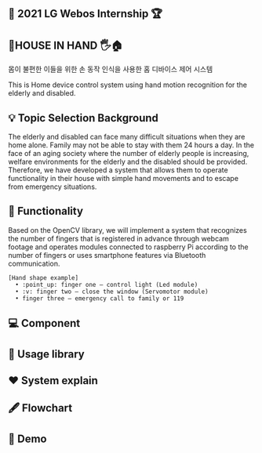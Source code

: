 ## :checkered_flag: 2021 LG Webos Internship :trophy:

## 🏡HOUSE IN HAND 🖐️🏠 ##  
  몸이 불편한 이들을 위한 손 동작 인식을 사용한 홈 디바이스 제어 시스템
  
  
  This is Home device control system using hand motion recognition for the elderly and disabled.

## 💡 Topic Selection Background

  The elderly and disabled can face many difficult situations when they are home alone. Family may not be able to stay with them 24 hours a day. In the face of an aging society  where the number of elderly people is increasing, welfare environments for the elderly and the disabled should be provided. Therefore, we have developed a system that allows them to operate functionality in their house with simple hand movements and to escape from emergency situations.

## :pushpin: Functionality

  Based on the OpenCV library, we will implement a system that recognizes the number of fingers that is registered in advance through webcam footage and operates modules connected to raspberry Pi according to the number of fingers or uses smartphone features via Bluetooth communication.
  
  
    [Hand shape example]
      • :point_up: finger one – control light (Led module)
      • :v: finger two – close the window (Servomotor module) 
      • finger three – emergency call to family or 119

## :computer: Component

## 📁 Usage library

## ❤️ System explain

## 🖋 Flowchart

## 🧸 Demo
